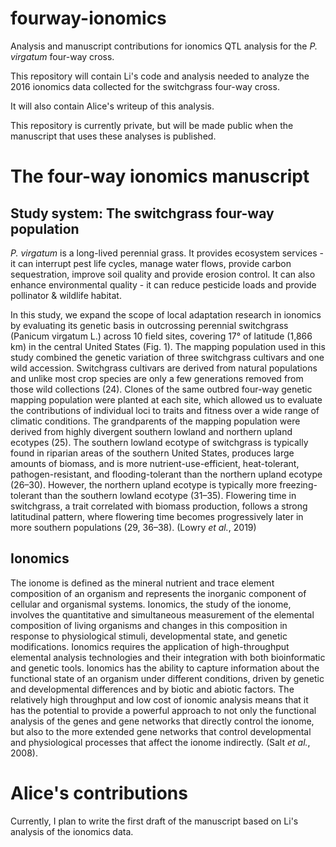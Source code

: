 # fourway-ionomics

Analysis and manuscript contributions for ionomics QTL analysis for the *P. virgatum* four-way cross.

This repository will contain Li's code and analysis needed to analyze the 2016 ionomics data collected for the switchgrass four-way cross. 

It will also contain Alice's writeup of this analysis.

This repository is currently private, but will be made public when the manuscript that uses these analyses is published.

# The four-way ionomics manuscript 

## Study system: The switchgrass four-way population
*P. virgatum* is a long-lived perennial grass. It provides ecosystem services - it can interrupt pest life cycles, manage water flows, provide carbon sequestration, improve soil quality and provide erosion control. It can also enhance environmental quality - it can reduce pesticide loads and provide pollinator & wildlife habitat.

In this study, we expand the scope of local adaptation research in ionomics by evaluating its genetic basis in outcrossing perennial switchgrass (Panicum virgatum L.) across 10 field sites, covering 17° of latitude (1,866 km) in the central United States (Fig. 1). The mapping population used in this study combined the genetic variation of three switchgrass cultivars and one wild accession. Switchgrass cultivars are derived from natural populations and unlike most crop species are only a few generations removed from those wild collections (24). Clones of the same outbred four-way genetic mapping population were planted at each site, which allowed us to evaluate the contributions of individual loci to traits and fitness over a wide range of climatic conditions. The grandparents of the mapping population were derived from highly divergent southern lowland and northern upland ecotypes (25). The southern lowland ecotype of switchgrass is typically found in riparian areas of the southern United States, produces large amounts of biomass, and is more nutrient-use-efficient, heat-tolerant, pathogen-resistant, and flooding-tolerant than the northern upland ecotype (26–30). However, the northern upland ecotype is typically more freezing-tolerant than the southern lowland ecotype (31–35). Flowering time in switchgrass, a trait correlated with biomass production, follows a strong latitudinal pattern, where flowering time becomes progressively
later in more southern populations (29, 36–38). (Lowry *et al.*, 2019)

## Ionomics
The ionome is defined as the mineral nutrient and trace element composition of an organism and represents the inorganic component of cellular and organismal systems. Ionomics, the study of the ionome, involves the quantitative and simultaneous measurement of the elemental composition of living organisms and changes in this composition in response to physiological stimuli, developmental state, and genetic modifications. Ionomics requires the application of high-throughput elemental analysis technologies and their integration with both bioinformatic and genetic tools. Ionomics has the ability to capture information about the functional state of an organism under different conditions, driven by genetic and developmental differences and by biotic and abiotic factors. The relatively high throughput and low cost of ionomic analysis means that it has the potential to provide a powerful approach to not only the functional analysis of the genes and gene networks that directly control the ionome, but also to the more extended gene networks that control developmental and physiological processes that affect the ionome indirectly. (Salt *et al.*, 2008).

# Alice's contributions

Currently, I plan to write the first draft of the manuscript based on Li's analysis of the ionomics data.